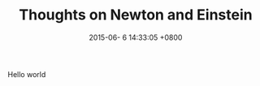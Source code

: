 ﻿---
layout: post
title: Thoughts on Newton and Einstein
date: 2015-06- 6 14:33:05 +0800
---

Hello world
